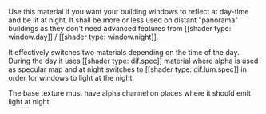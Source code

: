 Use this material if you want your building windows to reflect at day-time and be lit at night. It shall be more or less used on distant "panorama" buildings as they don't need advanced features from [[shader type: window.day]] / [[shader type: window.night]].

It effectively switches two materials depending on the time of the day. During the day it uses [[shader type: dif.spec]] material where alpha is used as specular map and at night switches to [[shader type: dif.lum.spec]] in order for windows to light at the night. 

The base texture must have alpha channel on places where it should emit light at night.